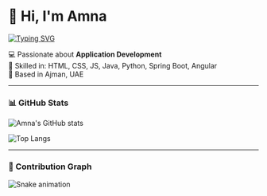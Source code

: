 # 👋 Hi, I'm Amna

[![Typing SVG](https://readme-typing-svg.herokuapp.com?size=24&color=F59E0B&lines=IT+Graduate;App+Developer;Always+Learning)](https://git.io/typing-svg)

💻 Passionate about **Application Development**  
🚀 Skilled in: HTML, CSS, JS, Java, Python, Spring Boot, Angular  
📍 Based in Ajman, UAE  

---

### 📊 GitHub Stats
![Amna's GitHub stats](https://github-readme-stats.vercel.app/api?username=amnaay8&show_icons=true&theme=radical)

![Top Langs](https://github-readme-stats.vercel.app/api/top-langs/?username=amnaay8&layout=compact&theme=radical)

---

### 🐍 Contribution Graph
![Snake animation](https://github.com/amnaay8/amnaay8/blob/output/github-contribution-grid-snake.svg)
